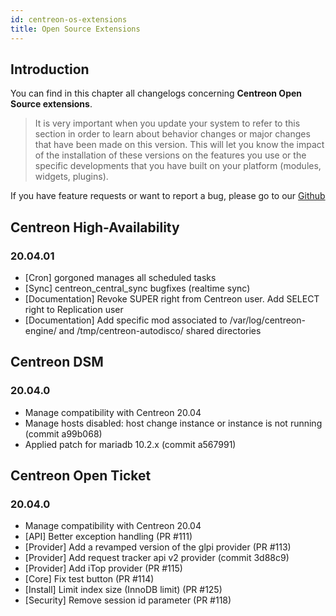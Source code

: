 ```yaml
---
id: centreon-os-extensions
title: Open Source Extensions
---
```


## Introduction

You can find in this chapter all changelogs concerning **Centreon Open Source
extensions**.

> It is very important when you update your system to refer to this section in
> order to learn about behavior changes or major changes that have been made on
> this version. This will let you know the impact of the installation of these
> versions on the features you use or the specific developments that you have
> built on your platform (modules, widgets, plugins).

If you have feature requests or want to report a bug, please go to our
[Github](https://github.com/centreon/centreon/issues/new/choose)

## Centreon High-Availability

### 20.04.01

* [Cron] gorgoned manages all scheduled tasks
* [Sync] centreon_central_sync bugfixes (realtime sync)
* [Documentation] Revoke SUPER right from Centreon user. Add SELECT right to Replication user
* [Documentation] Add specific mod associated to /var/log/centreon-engine/ and /tmp/centreon-autodisco/ shared directories

## Centreon DSM

### 20.04.0

* Manage compatibility with Centreon 20.04
* Manage hosts disabled: host change instance or instance is not running (commit a99b068)
* Applied patch for mariadb 10.2.x (commit a567991)

## Centreon Open Ticket

### 20.04.0

* Manage compatibility with Centreon 20.04
* [API] Better exception handling (PR #111)
* [Provider] Add a revamped version of the glpi provider (PR #113)
* [Provider] Add request tracker api v2 provider (commit 3d88c9)
* [Provider] Add iTop provider (PR #115)
* [Core] Fix test button (PR #114)
* [Install] Limit index size (InnoDB limit) (PR #125)
* [Security] Remove session id parameter (PR #118)
